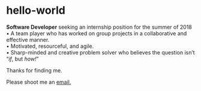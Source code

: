 # hello-world

**Software Developer** seeking an internship position for the summer of 2018  
•	A team player who has worked on group projects in a collaborative and effective manner.  
•	Motivated, resourceful, and agile.  
•	Sharp-minded and creative problem solver who believes the question isn’t “_if_, but _how!_”  

Thanks for finding me.

Please shoot me an <a href="mailto:nathanrosshoffmann@gmail.com?subject= Re: Summary on GitHub">email.</a>

